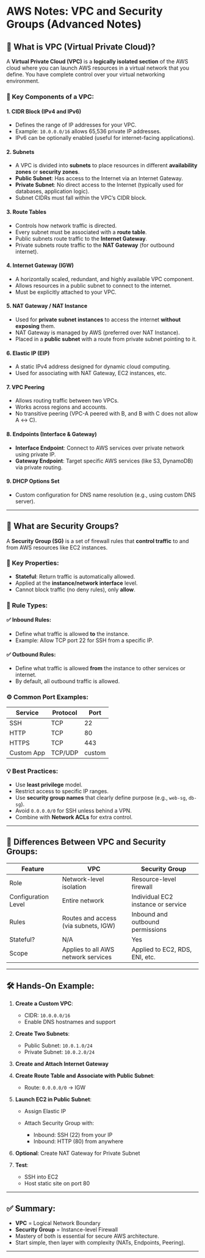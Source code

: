 # AWS Notes: VPC and Security Groups (Advanced Notes)

## 🧱 What is VPC (Virtual Private Cloud)?

A **Virtual Private Cloud (VPC)** is a **logically isolated section** of the AWS cloud where you can launch AWS resources in a virtual network that you define. You have complete control over your virtual networking environment.

### 📌 Key Components of a VPC:

#### 1. **CIDR Block (IPv4 and IPv6)**

* Defines the range of IP addresses for your VPC.
* Example: `10.0.0.0/16` allows 65,536 private IP addresses.
* IPv6 can be optionally enabled (useful for internet-facing applications).

#### 2. **Subnets**

* A VPC is divided into **subnets** to place resources in different **availability zones** or **security zones**.
* **Public Subnet**: Has access to the Internet via an Internet Gateway.
* **Private Subnet**: No direct access to the Internet (typically used for databases, application logic).
* Subnet CIDRs must fall within the VPC’s CIDR block.

#### 3. **Route Tables**

* Controls how network traffic is directed.
* Every subnet must be associated with a **route table**.
* Public subnets route traffic to the **Internet Gateway**.
* Private subnets route traffic to the **NAT Gateway** (for outbound internet).

#### 4. **Internet Gateway (IGW)**

* A horizontally scaled, redundant, and highly available VPC component.
* Allows resources in a public subnet to connect to the internet.
* Must be explicitly attached to your VPC.

#### 5. **NAT Gateway / NAT Instance**

* Used for **private subnet instances** to access the internet **without exposing** them.
* NAT Gateway is managed by AWS (preferred over NAT Instance).
* Placed in a **public subnet** with a route from private subnet pointing to it.

#### 6. **Elastic IP (EIP)**

* A static IPv4 address designed for dynamic cloud computing.
* Used for associating with NAT Gateway, EC2 instances, etc.

#### 7. **VPC Peering**

* Allows routing traffic between two VPCs.
* Works across regions and accounts.
* No transitive peering (VPC-A peered with B, and B with C does not allow A ↔ C).

#### 8. **Endpoints (Interface & Gateway)**

* **Interface Endpoint**: Connect to AWS services over private network using private IP.
* **Gateway Endpoint**: Target specific AWS services (like S3, DynamoDB) via private routing.

#### 9. **DHCP Options Set**

* Custom configuration for DNS name resolution (e.g., using custom DNS server).

---

## 🔐 What are Security Groups?

A **Security Group (SG)** is a set of firewall rules that **control traffic** to and from AWS resources like EC2 instances.

### 🎯 Key Properties:

* **Stateful**: Return traffic is automatically allowed.
* Applied at the **instance/network interface** level.
* Cannot block traffic (no deny rules), only **allow**.

### 🧾 Rule Types:

#### ✅ Inbound Rules:

* Define what traffic is allowed **to** the instance.
* Example: Allow TCP port 22 for SSH from a specific IP.

#### ✅ Outbound Rules:

* Define what traffic is allowed **from** the instance to other services or internet.
* By default, all outbound traffic is allowed.

### ⚙️ Common Port Examples:

| Service    | Protocol | Port   |
| ---------- | -------- | ------ |
| SSH        | TCP      | 22     |
| HTTP       | TCP      | 80     |
| HTTPS      | TCP      | 443    |
| Custom App | TCP/UDP  | custom |

### 💡 Best Practices:

* Use **least privilege** model.
* Restrict access to specific IP ranges.
* Use **security group names** that clearly define purpose (e.g., `web-sg`, `db-sg`).
* Avoid `0.0.0.0/0` for SSH unless behind a VPN.
* Combine with **Network ACLs** for extra control.

---

## 🔄 Differences Between VPC and Security Groups:

| Feature             | VPC                                  | Security Group                     |
| ------------------- | ------------------------------------ | ---------------------------------- |
| Role                | Network-level isolation              | Resource-level firewall            |
| Configuration Level | Entire network                       | Individual EC2 instance or service |
| Rules               | Routes and access (via subnets, IGW) | Inbound and outbound permissions   |
| Stateful?           | N/A                                  | Yes                                |
| Scope               | Applies to all AWS network services  | Applied to EC2, RDS, ENI, etc.     |

---

## 🛠 Hands-On Example:

1. **Create a Custom VPC**:

   * CIDR: `10.0.0.0/16`
   * Enable DNS hostnames and support
2. **Create Two Subnets**:

   * Public Subnet: `10.0.1.0/24`
   * Private Subnet: `10.0.2.0/24`
3. **Create and Attach Internet Gateway**
4. **Create Route Table and Associate with Public Subnet**:

   * Route: `0.0.0.0/0` → IGW
5. **Launch EC2 in Public Subnet**:

   * Assign Elastic IP
   * Attach Security Group with:

     * Inbound: SSH (22) from your IP
     * Inbound: HTTP (80) from anywhere
6. **Optional**: Create NAT Gateway for Private Subnet
7. **Test**:

   * SSH into EC2
   * Host static site on port 80

---

## ✅ Summary:

* **VPC** = Logical Network Boundary
* **Security Group** = Instance-level Firewall
* Mastery of both is essential for secure AWS architecture.
* Start simple, then layer with complexity (NATs, Endpoints, Peering).

---
